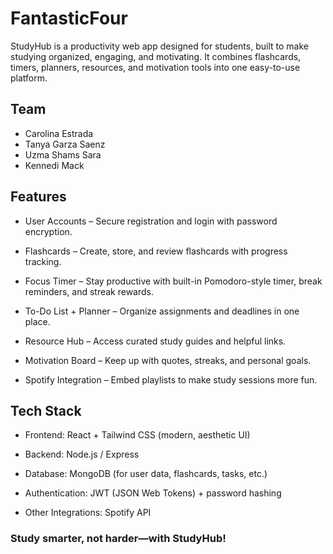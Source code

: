 # FantasticFour
StudyHub is a productivity web app designed for students, built to make studying organized, engaging, and motivating. It combines flashcards, timers, planners, resources, and motivation tools into one easy-to-use platform.

## Team
- Carolina Estrada
- Tanya Garza Saenz
- Uzma Shams Sara
- Kennedi Mack

## Features
- User Accounts – Secure registration and login with password encryption.

- Flashcards – Create, store, and review flashcards with progress tracking.

- Focus Timer – Stay productive with built-in Pomodoro-style timer, break reminders, and streak rewards.

- To-Do List + Planner – Organize assignments and deadlines in one place.

- Resource Hub – Access curated study guides and helpful links.

- Motivation Board – Keep up with quotes, streaks, and personal goals.

- Spotify Integration – Embed playlists to make study sessions more fun.

## Tech Stack
- Frontend: React + Tailwind CSS (modern, aesthetic UI)

- Backend: Node.js / Express

- Database: MongoDB (for user data, flashcards, tasks, etc.)

- Authentication: JWT (JSON Web Tokens) + password hashing

- Other Integrations: Spotify API

### Study smarter, not harder—with StudyHub!
